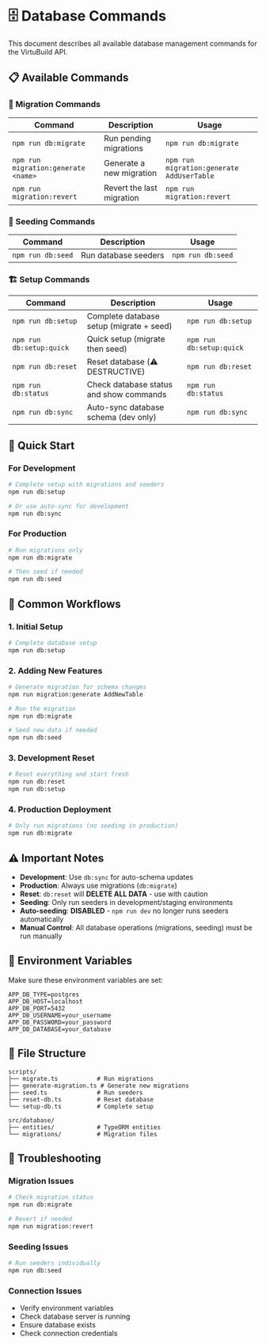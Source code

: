 # 🗄️ Database Commands

This document describes all available database management commands for the VirtuBuild API.

## 📋 Available Commands

### 🔄 Migration Commands

| Command | Description | Usage |
|---------|-------------|-------|
| `npm run db:migrate` | Run pending migrations | `npm run db:migrate` |
| `npm run migration:generate <name>` | Generate a new migration | `npm run migration:generate AddUserTable` |
| `npm run migration:revert` | Revert the last migration | `npm run migration:revert` |

### 🌱 Seeding Commands

| Command | Description | Usage |
|---------|-------------|-------|
| `npm run db:seed` | Run database seeders | `npm run db:seed` |

### 🏗️ Setup Commands

| Command | Description | Usage |
|---------|-------------|-------|
| `npm run db:setup` | Complete database setup (migrate + seed) | `npm run db:setup` |
| `npm run db:setup:quick` | Quick setup (migrate then seed) | `npm run db:setup:quick` |
| `npm run db:reset` | Reset database (⚠️ DESTRUCTIVE) | `npm run db:reset` |
| `npm run db:status` | Check database status and show commands | `npm run db:status` |
| `npm run db:sync` | Auto-sync database schema (dev only) | `npm run db:sync` |

## 🚀 Quick Start

### For Development
```bash
# Complete setup with migrations and seeders
npm run db:setup

# Or use auto-sync for development
npm run db:sync
```

### For Production
```bash
# Run migrations only
npm run db:migrate

# Then seed if needed
npm run db:seed
```

## 📝 Common Workflows

### 1. Initial Setup
```bash
# Complete database setup
npm run db:setup
```

### 2. Adding New Features
```bash
# Generate migration for schema changes
npm run migration:generate AddNewTable

# Run the migration
npm run db:migrate

# Seed new data if needed
npm run db:seed
```

### 3. Development Reset
```bash
# Reset everything and start fresh
npm run db:reset
npm run db:setup
```

### 4. Production Deployment
```bash
# Only run migrations (no seeding in production)
npm run db:migrate
```

## ⚠️ Important Notes

- **Development**: Use `db:sync` for auto-schema updates
- **Production**: Always use migrations (`db:migrate`)
- **Reset**: `db:reset` will **DELETE ALL DATA** - use with caution
- **Seeding**: Only run seeders in development/staging environments
- **Auto-seeding**: **DISABLED** - `npm run dev` no longer runs seeders automatically
- **Manual Control**: All database operations (migrations, seeding) must be run manually

## 🔧 Environment Variables

Make sure these environment variables are set:

```env
APP_DB_TYPE=postgres
APP_DB_HOST=localhost
APP_DB_PORT=5432
APP_DB_USERNAME=your_username
APP_DB_PASSWORD=your_password
APP_DB_DATABASE=your_database
```

## 📁 File Structure

```
scripts/
├── migrate.ts           # Run migrations
├── generate-migration.ts # Generate new migrations
├── seed.ts              # Run seeders
├── reset-db.ts          # Reset database
└── setup-db.ts          # Complete setup

src/database/
├── entities/            # TypeORM entities
└── migrations/          # Migration files
```

## 🐛 Troubleshooting

### Migration Issues
```bash
# Check migration status
npm run db:migrate

# Revert if needed
npm run migration:revert
```

### Seeding Issues
```bash
# Run seeders individually
npm run db:seed
```

### Connection Issues
- Verify environment variables
- Check database server is running
- Ensure database exists
- Check connection credentials
